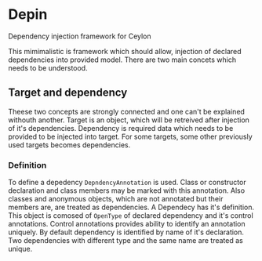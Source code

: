 # Depin
Dependency injection framework for Ceylon

This mimimalistic is framework which should allow, injection of declared dependencies into provided model. There are two main concets which needs to be understood. 

## Target and dependency

Theese two concepts are strongly connected and one can't be explained withouth another. Target is an object, which will be retreived after injection of it's dependencies. Dependency is required data which needs to be provided to be injected into target. For some targets, some other previously used targets becomes dependencies. 

### Definition

To define a depedency `DepndencyAnnotation` is used. Class or constructor declaration and class members may be marked with this annotation. Also classes and anonymous objects, which are not annotated but their members are, are treated as dependencies. A Dependecy has it's definition. This object is comosed of `OpenType` of declared dependency and it's control annotations. Control annotations provides ability to identify an annotation uniquely. By default dependency is identified by name of it's declaration. Two dependencies with different type and the same name are treated as unique. 

